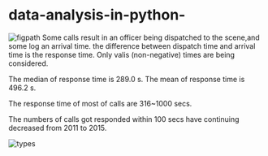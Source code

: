 # data-analysis-in-python-

![figpath](https://cloud.githubusercontent.com/assets/8493530/14773151/96ada550-0a74-11e6-93d0-ac879fcda739.png)
Some calls result in an officer being dispatched to the scene,and some log an arrival time. the difference between dispatch time and arrival time is the response time. Only valis (non-negative) times are being considered.

The median of response time is 289.0 s. The mean of response time is 496.2 s.

The response time of most of calls are 316~1000 secs.

The numbers of calls got responded within 100 secs have continuing decreased from 2011 to 2015.


![types](https://cloud.githubusercontent.com/assets/8493530/14772787/14418b12-0a70-11e6-986f-7b0972871810.png)
